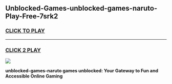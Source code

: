 
## Unblocked-Games-unblocked-games-naruto-Play-Free-7srk2
<h3>
<a href="https://premium76.site?title=unblocked-games-naruto&ref=10A">CLICK TO PLAY</a></h3>
<hr>

<h3>
<a href="https://premium76.site?title=unblocked-games-naruto&ref=10A">CLICK 2 PLAY</a>
  
</h3>

<a href="https://premium76.site?title=unblocked-games-naruto&ref=10A"><img src="https://clearcache.store/games.png"></a>


**unblocked-games-naruto games unblocked: Your Gateway to Fun and Accessible Online Gaming**
